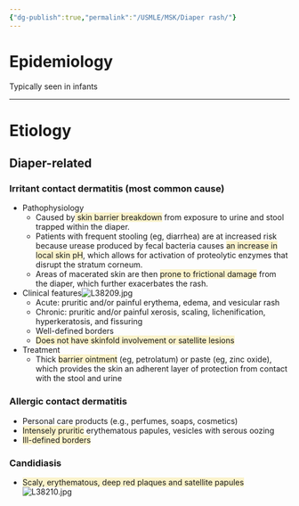 ```yaml
---
{"dg-publish":true,"permalink":"/USMLE/MSK/Diaper rash/"}
---
```


# Epidemiology
Typically seen in infants

---
# Etiology
## Diaper-related
### Irritant contact dermatitis (most common cause)
- Pathophysiology
	- Caused by<span style="background:rgba(240, 200, 0, 0.2)"> skin barrier breakdown</span> from exposure to urine and stool trapped within the diaper.  
	- Patients with frequent stooling (eg, diarrhea) are at increased risk because urease produced by fecal bacteria causes <span style="background:rgba(240, 200, 0, 0.2)">an increase in local skin pH</span>, which allows for activation of proteolytic enzymes that disrupt the stratum corneum.  
	- Areas of macerated skin are then <span style="background:rgba(240, 200, 0, 0.2)">prone to frictional damage</span> from the diaper, which further exacerbates the rash.
- Clinical features![L38209.jpg](/img/user/appendix/L38209.jpg)
	- Acute: pruritic and/or painful erythema, edema, and vesicular rash
	- Chronic: pruritic and/or painful xerosis, scaling, lichenification, hyperkeratosis, and fissuring
	- Well-defined borders
	- <span style="background:rgba(240, 200, 0, 0.2)">Does not have skinfold involvement or satellite lesions</span>
- Treatment
	- Thick <span style="background:rgba(240, 200, 0, 0.2)">barrier ointment</span> (eg, petrolatum) or paste (eg, zinc oxide), which provides the skin an adherent layer of protection from contact with the stool and urine
### Allergic contact dermatitis
- Personal care products (e.g., perfumes, soaps, cosmetics)
- <span style="background:rgba(240, 200, 0, 0.2)">Intensely pruritic</span> erythematous papules, vesicles with serous oozing
- <span style="background:rgba(240, 200, 0, 0.2)">Ill-defined borders</span>
### Candidiasis
- <span style="background:rgba(240, 200, 0, 0.2)">Scaly, erythematous, deep red plaques and satellite papules</span>![L38210.jpg](/img/user/appendix/L38210.jpg)

